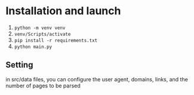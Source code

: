 # Installation and launch

1. `python -m venv venv`
2. `venv/Scripts/activate`
3. `pip install -r requirements.txt`
4. `python main.py`

## Setting

in src/data files, you can configure the user agent, domains, links, and the number of pages to be parsed